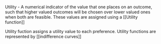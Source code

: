 Utility - A numerical indicator of the value that one places on an outcome, such that higher valued outcomes will be chosen over lower valued ones when both are feasible. These values are assigned using a [[Utility function]]

Utility fuction assigns a utility value to each preference. Utility functions are represented by [[indifference curves]]